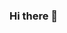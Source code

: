 ### Hi there 👋

<!--
**BuelentUendes/BuelentUendes** is a ✨ _special_ ✨ repository because its `README.md` (this file) appears on your GitHub profile.

Here are some ideas to get you started:

- 🔭 I’m currently working as a Junior Lecturer at the Vrije Universiteit Amsterdam
- 🌱 I’m currently learning ...
- 👯 I’m looking to collaborate on any AI related projects
- 💬 Ask me about ...
- 📫 How to reach me: ...
- 😄 Pronouns: ...
- ⚡ Fun fact: ...
-->
